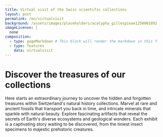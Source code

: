 ```yaml
---
title: Virtual visit of the Swiss scientific collections
layout: post
permalink: /en/virtualvisit
background: /assets/images/placeholders/acalypha_gillespieae1258001892.jpg
imageLicense: |
  none
composition:
  - type: pageMarkdown # This block will render the markdown in this file so no data property needed
  - type: features
    data: virtualvisit
---
```


# Discover the treasures of our collections
Here starts an extraordinary journey to uncover the hidden and forgotten treasures within Switzerland's natural history collections.
Marvel at rare and ancient fossils that transport you back in time, and intricate minerals that sparkle with natural beauty.
Explore fascinating artifacts that reveal the secrets of Earth's diverse ecosystems and geological wonders.
Each exhibit is a captivating story waiting to be discovered, from the tiniest insect specimens to majestic prehistoric creatures.
